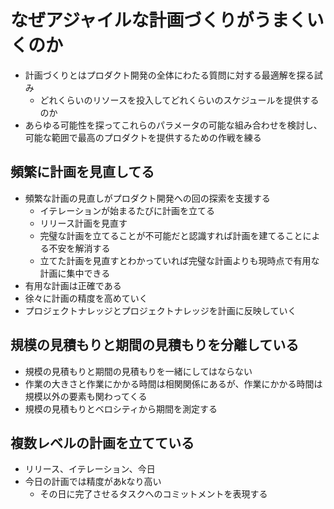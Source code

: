 # なぜアジャイルな計画づくりがうまくいくのか

- 計画づくりとはプロダクト開発の全体にわたる質問に対する最適解を探る試み
    - どれくらいのリソースを投入してどれくらいのスケジュールを提供するのか
- あらゆる可能性を探ってこれらのパラメータの可能な組み合わせを検討し、可能な範囲で最高のプロダクトを提供するための作戦を練る

## 頻繁に計画を見直してる

- 頻繁な計画の見直しがプロダクト開発への回の探索を支援する
    - イテレーションが始まるたびに計画を立てる
    - リリース計画を見直す
    - 完璧な計画を立てることが不可能だと認識すれば計画を建てることによる不安を解消する
    - 立てた計画を見直すとわかっていれば完璧な計画よりも現時点で有用な計画に集中できる
- 有用な計画は正確である
- 徐々に計画の精度を高めていく
- プロジェクトナレッジとプロジェクトナレッジを計画に反映していく

## 規模の見積もりと期間の見積もりを分離している

- 規模の見積もりと期間の見積もりを一緒にしてはならない
- 作業の大きさと作業にかかる時間は相関関係にあるが、作業にかかる時間は規模以外の要素も関わってくる
- 規模の見積もりとベロシティから期間を測定する

## 複数レベルの計画を立てている

- リリース、イテレーション、今日
- 今日の計画では精度があkなり高い
    - その日に完了させるタスクへのコミットメントを表現する
